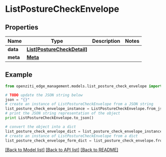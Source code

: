 # ListPostureCheckEnvelope


## Properties
Name | Type | Description | Notes
------------ | ------------- | ------------- | -------------
**data** | [**List[PostureCheckDetail]**](PostureCheckDetail.md) |  | 
**meta** | [**Meta**](Meta.md) |  | 

## Example

```python
from openziti_edge_management.models.list_posture_check_envelope import ListPostureCheckEnvelope

# TODO update the JSON string below
json = "{}"
# create an instance of ListPostureCheckEnvelope from a JSON string
list_posture_check_envelope_instance = ListPostureCheckEnvelope.from_json(json)
# print the JSON string representation of the object
print ListPostureCheckEnvelope.to_json()

# convert the object into a dict
list_posture_check_envelope_dict = list_posture_check_envelope_instance.to_dict()
# create an instance of ListPostureCheckEnvelope from a dict
list_posture_check_envelope_form_dict = list_posture_check_envelope.from_dict(list_posture_check_envelope_dict)
```
[[Back to Model list]](../README.md#documentation-for-models) [[Back to API list]](../README.md#documentation-for-api-endpoints) [[Back to README]](../README.md)


